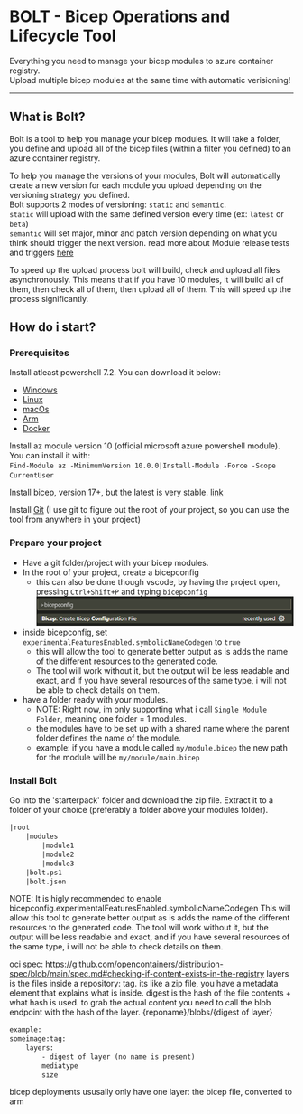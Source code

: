 # BOLT - Bicep Operations and Lifecycle Tool

Everything you need to manage your bicep modules to azure container registry.  
Upload multiple bicep modules at the same time with automatic verisioning!

---

## What is Bolt?

Bolt is a tool to help you manage your bicep modules. It will take a folder, you define and upload all of the bicep files (within a filter you defined) to an azure container registry.

To help you manage the versions of your modules, Bolt will automatically create a new version for each module you upload depending on the versioning strategy you defined.  
Bolt supports 2 modes of versioning: `static` and `semantic`.  
`static` will upload with the same defined version every time (ex: `latest` or `beta`)  
`semantic` will set major, minor and patch version depending on what you think should trigger the next version. read more about Module release tests and triggers [here](./docs/versionTrigger.md)

To speed up the upload process bolt will build, check and upload all files asynchronously. This means that if you have 10 modules, it will build all of them, then check all of them, then upload all of them. This will speed up the process significantly.

## How do i start?

### Prerequisites

Install atleast powershell 7.2. You can download it below:

* [Windows](https://learn.microsoft.com/en-us/powershell/scripting/install/installing-powershell-on-windows?view=powershell-7.3)
* [Linux](https://learn.microsoft.com/en-us/powershell/scripting/install/installing-powershell-on-linux?view=powershell-7.3)
* [macOs](https://learn.microsoft.com/en-us/powershell/scripting/install/installing-powershell-on-macos?view=powershell-7.3)
* [Arm](https://learn.microsoft.com/en-us/powershell/scripting/install/powershell-on-arm?view=powershell-7.3)
* [Docker](https://learn.microsoft.com/en-us/powershell/scripting/install/powershell-in-docker?view=powershell-7.3)

Install az module version 10 (official microsoft azure powershell module). You can install it with:  
`Find-Module az -MinimumVersion 10.0.0|Install-Module -Force -Scope CurrentUser`

Install bicep, version 17+, but the latest is very stable. [link](https://learn.microsoft.com/en-us/azure/azure-resource-manager/bicep/install)

Install [Git](https://git-scm.com/downloads) (I use git to figure out the root of your project, so you can use the tool from anywhere in your project)

### Prepare your project

* Have a git folder/project with your bicep modules.
* In the root of your project, create a bicepconfig
  * this can also be done though vscode, by having the project open, pressing `Ctrl+Shift+P` and typing `bicepconfig`
   ![bicepconfig option in vscode](./docs/img/bicepconfig.png)
* inside bicepconfig, set `experimentalFeaturesEnabled.symbolicNameCodegen` to `true`
  * this will allow the tool to generate better output as is adds the name of the different resources to the generated code.
  * The tool will work without it, but the output will be less readable and exact, and if you have several resources of the same type, i will not be able to check details on them.
* have a folder ready with your modules.
  * NOTE: Right now, im only supporting what i call `Single Module Folder`, meaning one folder = 1 modules.
  * the modules have to be set up with a shared name where the parent folder defines the name of the module.
  * example: if you have a module called `my/module.bicep` the new path for the module will be `my/module/main.bicep`

### Install Bolt

Go into the 'starterpack' folder and download the zip file. Extract it to a folder of your choice (preferably a folder above your modules folder).

``` text
|root
    |modules
        |module1
        |module2
        |module3
    |bolt.ps1
    |bolt.json
```


NOTE: It is higly recommended to enable bicepconfig.experimentalFeaturesEnabled.symbolicNameCodegen
This will allow this tool to generate better output as is adds the name of the different resources to the generated code.
The tool will work without it, but the output will be less readable and exact, and if you have several resources of the same type, i will not be able to check details on them.

oci spec: <https://github.com/opencontainers/distribution-spec/blob/main/spec.md#checking-if-content-exists-in-the-registry>
layers is the files inside a repository:
tag. its like a zip file, you have a metadata element that explains what is inside.
digest is the hash of the file contents + what hash is used.
to grab the actual content you need to call the blob endpoint with the hash of the layer. {reponame}/blobs/{digest of layer}

``` text
example:
someimage:tag:
    layers:
        - digest of layer (no name is present)
        mediatype
        size
```

bicep deployments ususally only have one layer: the bicep file, converted to arm
